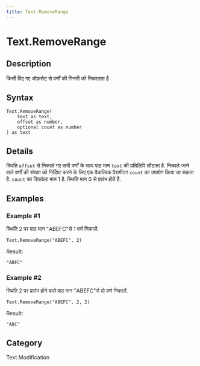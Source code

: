 ```yaml
---
title: Text.RemoveRange
---
```


# Text.RemoveRange


## Description

किसी दिए गए ऑफ़सेट से वर्णों की गिनती को निकालता है


## Syntax

```powerquery
Text.RemoveRange(
    text as text,
    offset as number,
    optional count as number
) as text
```


## Details

स्थिति <code>offset</code> से निकाले गए सभी वर्णों के साथ पाठ मान <code>text</code> की प्रतिलिपि लौटाता है.    निकाले जाने वाले वर्णों की संख्या को निर्दिष्ट करने के लिए एक वैकल्पिक पैरामीटर <code>count</code> का उपयोग किया जा सकता है. <code>count</code> का डिफ़ॉल्ट मान 1 है. स्थिति मान 0 से प्रारंभ होते हैं.


## Examples

### Example #1 
स्थिति 2 पर पाठ मान &#34;ABEFC&#34;से 1 वर्ण निकालें.
```powerquery
Text.RemoveRange("ABEFC", 2)
```

Result: 
```powerquery
"ABFC"
```


### Example #2 
स्थिति 2 पर प्रारंभ होने वाले पाठ मान &#34;ABEFC&#34;से दो वर्ण निकालें.
```powerquery
Text.RemoveRange("ABEFC", 2, 2)
```

Result: 
```powerquery
"ABC"
```




## Category
Text.Modification
